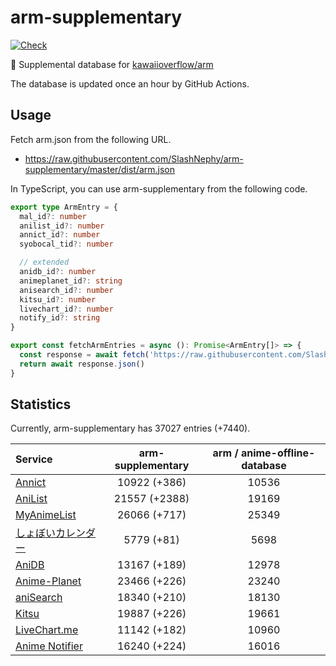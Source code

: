 # arm-supplementary

[![Check](https://github.com/SlashNephy/arm-supplementary/actions/workflows/check-node.yml/badge.svg)](https://github.com/SlashNephy/arm-supplementary/actions/workflows/check-node.yml)

💊 Supplemental database for [kawaiioverflow/arm](https://github.com/kawaiioverflow/arm)

The database is updated once an hour by GitHub Actions.

## Usage

Fetch arm.json from the following URL.

- https://raw.githubusercontent.com/SlashNephy/arm-supplementary/master/dist/arm.json

In TypeScript, you can use arm-supplementary from the following code.

```TypeScript
export type ArmEntry = {
  mal_id?: number
  anilist_id?: number
  annict_id?: number
  syobocal_tid?: number

  // extended
  anidb_id?: number
  animeplanet_id?: string
  anisearch_id?: number
  kitsu_id?: number
  livechart_id?: number
  notify_id?: string
}

export const fetchArmEntries = async (): Promise<ArmEntry[]> => {
  const response = await fetch('https://raw.githubusercontent.com/SlashNephy/arm-supplementary/master/dist/arm.json')
  return await response.json()
}
```

## Statistics

Currently, arm-supplementary has 37027 entries (+7440).

| Service                                     | arm-supplementary | arm / anime-offline-database |
| :------------------------------------------ | :---------------: | :--------------------------: |
| [Annict](https://annict.com)                |   10922 (+386)    |            10536             |
| [AniList](https://anilist.co)               |   21557 (+2388)   |            19169             |
| [MyAnimeList](https://myanimelist.net)      |   26066 (+717)    |            25349             |
| [しょぼいカレンダー](https://cal.syoboi.jp) |    5779 (+81)     |             5698             |
| [AniDB](https://anidb.net)                  |   13167 (+189)    |            12978             |
| [Anime-Planet](https://anime-planet.com)    |   23466 (+226)    |            23240             |
| [aniSearch](https://anisearch.com)          |   18340 (+210)    |            18130             |
| [Kitsu](https://kitsu.io)                   |   19887 (+226)    |            19661             |
| [LiveChart.me](https://livechart.me)        |   11142 (+182)    |            10960             |
| [Anime Notifier](https://notify.moe)        |   16240 (+224)    |            16016             |
